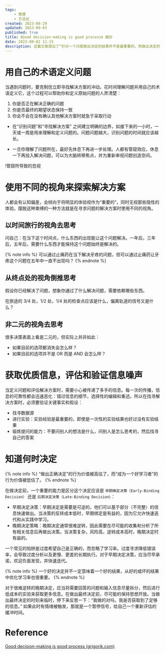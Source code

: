 ```yaml
---
tags:
    - 管理
    - 方法论
created: 2023-08-29
updated: 2023-09-03
published: true
title: 《Good decision-making is good process》 摘抄
date: 2023-09-02 11:15 
description: 这篇文章提出了“针对一个问题做出决定的结果并不是最重要的，而做出决定的过程，才是决定是否是好决定的标准” 的看法。文章同时给出了一个解决好问题的应该有的过程：通过自己的术语定义问题，使用不同的视角探索解决方案，获取做出决定所需要的信息并尽可能地降低噪声，以及区分决定是早期决定还是晚期决定并以此做出不同策略。
---
```


# 用自己的术语定义问题

当遇到问题时，要克制住立即寻找解决方案的冲动。花时间理解问题并用自己的术语定义它，这个过程可以帮助你和定义原始问题的人弄清楚：

1. 你是否正在解决正确的问题
2. 你是否最终的期望状态保持一致
3. 你会不会在没有确认其他解决方案时就急于采取行动

- 在“识别问题”和“寻找解决方案” 之间建立明确的边界，如接下来的一小时，一天或一周是用来理解和定义问题的。问题问题越大，识别问题的时间就应该越长。

- 一旦你理解了问题所在，最好先休息下再进一步处理。人都有管窥效应，休息一下再投入解决问题，可以为大脑转移焦点，并为重新审视问题创造空间。

!管窥所导致的忽视

# 使用不同的视角来探索解决方案

人都会有认知偏差，会倾向于将明显的体验视作为“重要的”，同时无视那些隐性的体验。摆脱这种束缚的一种方法就是在寻求问题的解决方案时使用不同的视角。

## 以时间旅行的视角去思考

问自己：在当下这个时间点，什么东西的出现能让这个问题解决。一年后，三年后，五年后，需要什么东西才能保持这个问题始终是解决的。

{% note info %}
可以通过止痛药在当下解决牙疼的问题，但可以通过止痛药让牙疼这个问题在五年中一直不出现吗？
{% endnote %}

## 从终点处的视角倒推思考

假设你已经解决了问题，想象你通过了什么解决问题，需要依赖哪些东西。

在旅途的 3/4 处，1/2 处，1/4 处的检查点应该是什么，偏离轨道的信号又是什么？

## 非二元的视角去思考

很多决策表面上看是二元的，但实际上并非如此：

- 如果目前的选项都消失会怎么样？
- 如果目前的选项并不是 OR 而是 AND 会怎么样？

# 获取优质信息，评估和验证信息噪声

当定义问题和评估解决方案时，需要小心被传递了多手的信息。每一次的传播，信息的可靠性都会迅速恶化：错过信息的细节，选择性的编辑和重述。所以在找寻解决方案时，必须要验证关键事实和假设：

- 找寻数据源
- 进行实验：实验经验是最重要的，即使是一次性的实验结果也好过没有实验结果
- 锻炼提问的能力：不要问别人的想法是什么，问别人是怎么思考的，然后找寻自己的答案

# 知道何时决定

{% note info %}
“做出正确决定”的行为价值被高估了，而“成为一个好学习者”的行为价值被低估了。
{% endnote %}

在做决定前，一个重要的能力是区分这个决定应该是 `早期确定决策（Early-Binding Decision）` 还是 `后期决定决策（Late-Binding Decision）`：

- 早期决定决策：早期决定是需要是可逆的，他们可以基于部分（不完整）的信息快速做出。当决策的反转成本低时，早期绑定是有益的，因为它允许快速迭代和从实践中学习。
- 晚期决定策略：晚期决定通常很难逆转，因此需要在尽可能的收集和分析了所有相关信息后再做出决策。当决策复杂，风险高，逆转成本高时，晚期决定时有益的。

一个常见的陷阱是过度希望自己是正确的，而忽略了学习率。过度寻求降低错误率，会导致过度分析以及更慢、更差的长期执行。对于早期决定决策，应当尽早承诺，欢迎负面发现，并快速迭代。

{% note info %}
一个好的决定并不一定意味着一个好的结果，从好的或坏的结果中优化学习率也很重要。
{% endnote %}

对于很难逆转的晚期决定，应当将需要回答的问题和输入信息尽量拆分，然后进行低成本的实验来获取更多信息。在做出最终决定前，尽可能的保持思想开放。当做出最终决定的时刻来临时，停下来反思一下：“我做的对吗，我是否获取到了足够的信息。” 如果此时有情绪被触发，那就是一个暂停信号，给自己一个重新评估的缓冲时间。

# Reference

[Good decision-making is good process (grigorik.com)](https://ilya.grigorik.com/good-decision-making-is-good-process-used-intentionally/)
